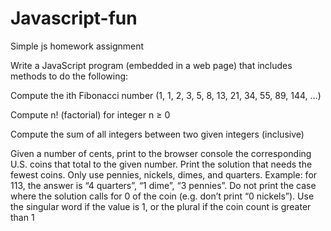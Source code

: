 # Javascript-fun

Simple js homework assignment

Write a JavaScript program (embedded in a web page) that includes methods to do the following:

Compute the ith Fibonacci number (1, 1, 2, 3, 5, 8, 13, 21, 34, 55, 89, 144, …)

Compute n! (factorial) for integer n ≥ 0

Compute the sum of all integers between two given integers (inclusive)

Given a number of cents, print to the browser console the corresponding U.S. coins that total to the given number.  Print the solution that needs the fewest coins.  Only use pennies, nickels, dimes, and quarters.  Example: for 113, the answer is “4 quarters”, “1 dime”, “3 pennies”.  Do not print the case where the solution calls for 0 of the coin (e.g. don’t print “0 nickels”).  Use the singular word if the value is 1, or the plural if the coin count is greater than 1
